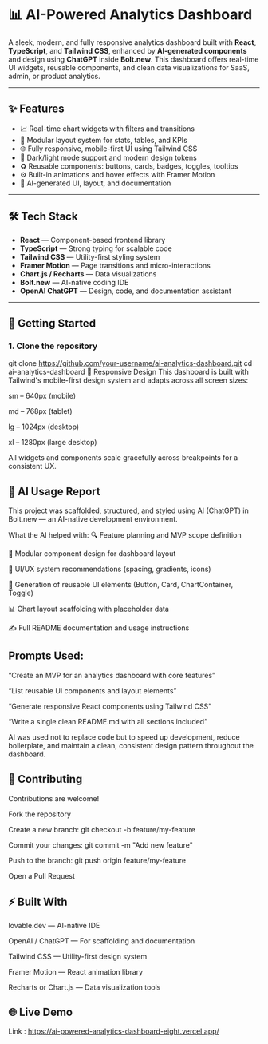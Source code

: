 # 📊 AI-Powered Analytics Dashboard

A sleek, modern, and fully responsive analytics dashboard built with **React**, **TypeScript**, and **Tailwind CSS**, enhanced by **AI-generated components** and design using **ChatGPT** inside **Bolt.new**. This dashboard offers real-time UI widgets, reusable components, and clean data visualizations for SaaS, admin, or product analytics.

---

## ✨ Features

- 📈 Real-time chart widgets with filters and transitions  
- 🧱 Modular layout system for stats, tables, and KPIs  
- 🌐 Fully responsive, mobile-first UI using Tailwind CSS  
- 🎨 Dark/light mode support and modern design tokens  
- ♻️ Reusable components: buttons, cards, badges, toggles, tooltips  
- ⚙️ Built-in animations and hover effects with Framer Motion  
- 🧠 AI-generated UI, layout, and documentation  

---

## 🛠 Tech Stack

- **React** — Component-based frontend library  
- **TypeScript** — Strong typing for scalable code  
- **Tailwind CSS** — Utility-first styling system  
- **Framer Motion** — Page transitions and micro-interactions  
- **Chart.js / Recharts** — Data visualizations  
- **Bolt.new** — AI-native coding IDE  
- **OpenAI ChatGPT** — Design, code, and documentation assistant  

---

## 🚀 Getting Started

### 1. Clone the repository


git clone https://github.com/your-username/ai-analytics-dashboard.git
cd ai-analytics-dashboard
📱 Responsive Design
This dashboard is built with Tailwind's mobile-first design system and adapts across all screen sizes:

sm – 640px (mobile)

md – 768px (tablet)

lg – 1024px (desktop)

xl – 1280px (large desktop)

All widgets and components scale gracefully across breakpoints for a consistent UX.

## 🧠 AI Usage Report
This project was scaffolded, structured, and styled using AI (ChatGPT) in Bolt.new — an AI-native development environment.

What the AI helped with:
🔍 Feature planning and MVP scope definition

🧩 Modular component design for dashboard layout

🎨 UI/UX system recommendations (spacing, gradients, icons)

🧱 Generation of reusable UI elements (Button, Card, ChartContainer, Toggle)

📊 Chart layout scaffolding with placeholder data

✍️ Full README documentation and usage instructions

## Prompts Used:
“Create an MVP for an analytics dashboard with core features”

“List reusable UI components and layout elements”

“Generate responsive React components using Tailwind CSS”

“Write a single clean README.md with all sections included”

AI was used not to replace code but to speed up development, reduce boilerplate, and maintain a clean, consistent design pattern throughout the dashboard.



## 🤝 Contributing
Contributions are welcome!

Fork the repository

Create a new branch: git checkout -b feature/my-feature

Commit your changes: git commit -m "Add new feature"

Push to the branch: git push origin feature/my-feature

Open a Pull Request

## ⚡ Built With
lovable.dev — AI-native IDE

OpenAI / ChatGPT — For scaffolding and documentation

Tailwind CSS — Utility-first design system

Framer Motion — React animation library

Recharts or Chart.js — Data visualization tools

## 🌐 Live Demo
  Link : https://ai-powered-analytics-dashboard-eight.vercel.app/


